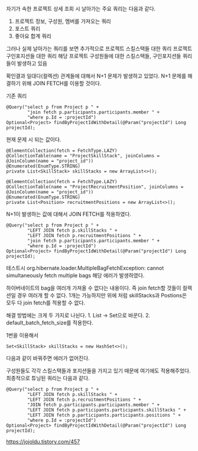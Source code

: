 자기가 속한 프로젝트 상세 조회 시 날아가는 주요 쿼리는 다음과 같다.

1. 프로젝트 정보, 구성원, 멤버를 가져오는 쿼리
2. 포스트 쿼리
3. 좋아요 합계 쿼리

그러나 실제 날아가는 쿼리를 보면 추가적으로
프로젝트 스킬스택들 대한 쿼리
프로젝트 구인포지션들 대한 쿼리
해당 프로젝트 구성원들에 대한 스킬스택들, 구인포지션들 쿼리들이 발생하고 있음

확인결과 일대다(컬렉션) 관계들에 대해서 N+1 문제가 발생하고 있었다.
N+1 문제를 해결하기 위해 JOIN FETCH를 이용할 것이다.

기존 쿼리

    @Query("select p from Project p " +
            "join fetch p.participants.participants.member " +
            "where p.Id = :projectId")
    Optional<Project> findByProjectIdWithDetail(@Param("projectId") Long projectId);

현재 문제 시 되는 값이다.

    @ElementCollection(fetch = FetchType.LAZY)
    @CollectionTable(name = "ProjectSkillStack", joinColumns = @JoinColumn(name = "project_id"))
    @Enumerated(EnumType.STRING)
    private List<SkillStack> skillStacks = new ArrayList<>();

    @ElementCollection(fetch = FetchType.LAZY)
    @CollectionTable(name = "ProjectRecruitmentPosition", joinColumns = @JoinColumn(name = "project_id"))
    @Enumerated(EnumType.STRING)
    private List<Position> recruitmentPositions = new ArrayList<>();
    

N+1이 발생하는 값에 대해서 JOIN FETCH를 적용하였다.
    
    @Query("select p from Project p " +
            "LEFT JOIN fetch p.skillStacks " +
            "LEFT JOIN fetch p.recruitmentPositions " +
            "join fetch p.participants.participants.member " +
            "where p.Id = :projectId")
    Optional<Project> findByProjectIdWithDetail(@Param("projectId") Long projectId);
  
테스트시 org.hibernate.loader.MultipleBagFetchException: cannot simultaneously fetch multiple bags 해당 에러가 발생하였다.

하이버네이트의 bag을 여러개 가져올 수 없다는 내용이다.
즉 join fetch할 것들이 컬렉션일 경우 여러개 할 수 없다.
1개는 가능하지만 위에 처럼 skillStacks과 Postions은 모두 다 join fetch를 적용할 수 없다.
    
해결 방법에는 크게 두 가지로 나뉜다.
    1. List -> Set으로 바꾼다.
    2. default_batch_fetch_size를 적용한다.
    
    
1번을 이용해서
    
    Set<SkillStack> skillStacks = new HashSet<>();
    
다음과 같이 바꿔주면 에러가 없어진다.

구성원들도 각각 스킬스택들과 포지션들을 가지고 있기 때문에 여기에도 적용해주었다.
최종적으로 튜닝된 쿼리는 다음과 같다.
    
    @Query("select p from Project p " +
            "LEFT JOIN fetch p.skillStacks " +
            "LEFT JOIN fetch p.recruitmentPositions " +
            "JOIN fetch p.participants.participants.member " +
            "LEFT JOIN fetch p.participants.participants.skillStacks " +
            "LEFT JOIN fetch p.participants.participants.positions " +
            "where p.Id = :projectId")
    Optional<Project> findByProjectIdWithDetail(@Param("projectId") Long projectId);
    

   
https://jojoldu.tistory.com/457

